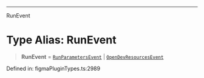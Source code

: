 ---

RunEvent

# Type Alias: RunEvent

> **RunEvent** = [`RunParametersEvent`](../interfaces/RunParametersEvent.md) \| [`OpenDevResourcesEvent`](../interfaces/OpenDevResourcesEvent.md)

Defined in: figmaPluginTypes.ts:2989
